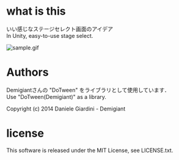 # what is this

いい感じなステージセレクト画面のアイデア  
In Unity, easy-to-use stage select.

![sample.gif](https://user-images.githubusercontent.com/15684002/33186849-50bfd300-d0d0-11e7-9fcc-1b024123934e.gif)


# Authors

Demigiantさんの "DoTween" をライブラリとして使用しています．  
Use "DoTween(Demigiant)" as a library.

Copyright (c) 2014 Daniele Giardini - Demigiant

# license

This software is released under the MIT License, see LICENSE.txt.
